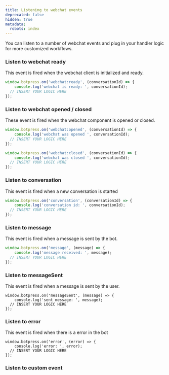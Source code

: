 ```yaml
---
title: Listening to webchat events
deprecated: false
hidden: true
metadata:
  robots: index
---
```

You can listen to a number of webchat events and plug in your handler logic for more customized workflows.

### Listen to webchat ready

This event is fired when the webchat client is initialized and ready.

```javascript
window.botpress.on('webchat:ready', (conversationId) => {
	console.log('webchat is ready: ', conversationId);
  // INSERT YOUR LOGIC HERE
});
```

### Listen to webchat opened / closed

These event is fired when the webchat component is opened or closed.

```javascript
window.botpress.on('webchat:opened', (conversationId) => {
	console.log('webchat was opened ', conversationId);
  // INSERT YOUR LOGIC HERE
});

window.botpress.on('webchat:closed', (conversationId) => {
	console.log('webchat was closed ', conversationId);
  // INSERT YOUR LOGIC HERE
});
```

### Listen to conversation

This event is fired when a new conversation is started

```javascript
window.botpress.on('conversation', (conversationId) => {
	console.log('conversation id: ', conversationId);
  // INSERT YOUR LOGIC HERE
});
```

### Listen to message

This event is fired when a message is sent by the bot.

```javascript
window.botpress.on('message', (message) => {
	console.log('message received: ', message);
  // INSERT YOUR LOGIC HERE
});
```

### Listen to messageSent

This event is fired when a message is sent by the user.

```
window.botpress.on('messageSent', (message) => {
	console.log('sent message: ', message);
  // INSERT YOUR LOGIC HERE
});
```

### Listen to error

This event is fired when there is a error in the bot

```
window.botpress.on('error', (error) => {
	console.log('error: ', error);
  // INSERT YOUR LOGIC HERE
});
```

### Listen to custom event
